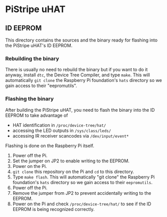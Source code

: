# PiStripe uHAT

## ID EEPROM

This directory contains the sources and the binary ready for flashing into the PiStripe uHAT's ID EEPROM.

### Rebuilding the binary

There is usually no need to rebuild the binary but if you want to do it anyway, install `dtc`, the Device Tree Compiler, and type `make`. This will automatically `git clone` the Raspberry Pi foundation's `hats` directory so we gain access to their "eepromutils".

### Flashing the binary

After building the PiStripe uHAT, you need to flash the binary into the ID EEPROM to take advantage of
- HAT identification in `/proc/device-tree/hat/`
- accessing the LED outputs in `/sys/class/leds/`
- accessing IR receiver scancodes via `/dev/input/event*`

Flashing is done on the Raspberry Pi itself.

1. Power off the Pi.
2. Set the jumper on JP2 to enable writing to the EEPROM.
3. Power on the Pi.
4. `git clone` this repository on the Pi and `cd` to this directory.
5. Type `make flash`. This will automatically "git clone" the Raspberry Pi foundation's `hats` directory so we gain access to their `eepromutils`.
6. Power off the Pi.
7. Remove the jumper from JP2 to prevent accidentally writing to the EEPROM.
8. Power on the Pi and check `/proc/device-tree/hat/` to see if the ID EEPROM is being recognized correctly.
